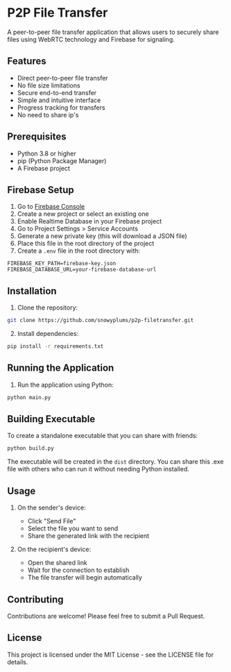 # P2P File Transfer

A peer-to-peer file transfer application that allows users to securely share files using WebRTC technology and Firebase for signaling.

## Features

- Direct peer-to-peer file transfer
- No file size limitations
- Secure end-to-end transfer
- Simple and intuitive interface
- Progress tracking for transfers
- No need to share ip's

## Prerequisites

- Python 3.8 or higher
- pip (Python Package Manager)
- A Firebase project

## Firebase Setup

1. Go to [Firebase Console](https://console.firebase.google.com/)
2. Create a new project or select an existing one
3. Enable Realtime Database in your Firebase project
4. Go to Project Settings > Service Accounts
5. Generate a new private key (this will download a JSON file)
6. Place this file in the root directory of the project
7. Create a `.env` file in the root directory with:

```
FIREBASE_KEY_PATH=firebase-key.json
FIREBASE_DATABASE_URL=your-firebase-database-url
```

## Installation

1. Clone the repository:

```bash
git clone https://github.com/snowyplums/p2p-filetransfer.git
```

2. Install dependencies:

```bash
pip install -r requirements.txt
```

## Running the Application

1. Run the application using Python:

```bash
python main.py
```

## Building Executable

To create a standalone executable that you can share with friends:

```bash
python build.py
```

The executable will be created in the `dist` directory. You can share this .exe file with others who can run it without needing Python installed.

## Usage

1. On the sender's device:

   - Click "Send File"
   - Select the file you want to send
   - Share the generated link with the recipient

2. On the recipient's device:
   - Open the shared link
   - Wait for the connection to establish
   - The file transfer will begin automatically

## Contributing

Contributions are welcome! Please feel free to submit a Pull Request.

## License

This project is licensed under the MIT License - see the LICENSE file for details.
